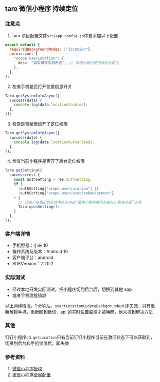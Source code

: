 ## taro 微信小程序 持续定位

### 注意点

1. taro 项目配置文件`src/app.config.js`中要添加以下配置

```javascript
export default {
  requiredBackgroundModes: ["location"],
  permission: {
    "scope.userLocation": {
      desc: "如实填写实际用途", // 高速公路行驶持续后台定位
    },
  },
};
```

2. 检查手机是否打开位置信息开关

```javascript
Taro.getSystemInfoAsync({
  success(data) {
    console.log(data.locationEnabled);
  },
});
```

3. 检查是否给微信开了定位权限

```javascript
Taro.getSystemInfoAsync({
  success(data) {
    console.log(data.locationAuthorized);
  },
});
```

4. 检查当前小程序是否开了后台定位权限

```javascript
Taro.getSetting({
  success(res) {
    const authSetting = res.authSetting;
    if (
      !authSetting["scope.userLocation"] ||
      !authSetting["scope.userLocationBackground"]
    ) {
      // 让用户在弹出的选项中务必勾选“使用小程序期间和离开小程序之后”选项
      Taro.openSetting();
    }
  },
});
```

### 客户端详情

- 手机型号：小米 10
- 操作系统及版本：Android 10
- 客户端平台：android
- SDKVersion：2.20.2

### 实际测试

- 经过本地开发实际测试，把小程序切到后台后，切换到其他 app
- 或者手机直接锁屏

以上两种情况，1 分钟后，`startLocationUpdateBackground`api 即失效，只有重新解锁手机，重新回到微信，api 的实时位置监控才被唤醒，尚未找到解决方法

### 其他

钉钉小程序`dd.getLocation`只有当前钉钉小程序当前在激活状态下可以获取到，切换到后台和手机锁屏后，即失效

### 参考资料

1. [微信小程序授权](https://developers.weixin.qq.com/miniprogram/dev/framework/open-ability/authorize.html)
2. [微信小程序全局配置](https://developers.weixin.qq.com/miniprogram/dev/reference/configuration/app.html#permission)
